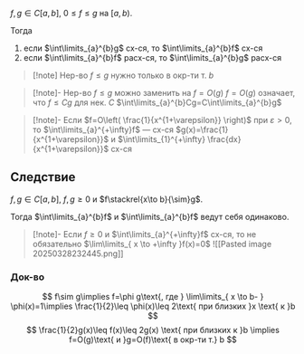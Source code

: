 $f, g \in C[a, b]$, $0\leq f\leq g$ на $[a,b)$.

Тогда
1. если $\int\limits_{a}^{b}g$ сх-ся, то $\int\limits_{a}^{b}f$ сх-ся
2. если $\int\limits_{a}^{b}f$ расх-ся, то $\int\limits_{a}^{b}g$ расх-ся

>[!note] Нер-во $f\leq g$ нужно только в окр-ти т. $b$

>[!note]- Нер-во $f\leq g$ можно заменить на $f=O(g)$
>$f=O(g)$ означает, что $f\leq Cg$ для нек. $C$ $\int\limits_{a}^{b}Cg=C\int\limits_{a}^{b}g$

>[!note]- Если $f=O\left( \frac{1}{x^{1+\varepsilon}} \right)$ при $\varepsilon>0$, то $\int\limits_{a}^{+\infty}f$ — сх-ся
>$g(x)=\frac{1}{x^{1+\varepsilon}}$ и $\int\limits_{1}^{+\infty} \frac{dx}{x^{1+\varepsilon}}$ сх-ся

## Следствие

$f, g \in C[a, b],\ f,g\geq0$ и $f\stackrel{x\to b}{\sim}g$.

Тогда $\int\limits_{a}^{b}f$ и $\int\limits_{a}^{b}f$ ведут себя одинаково.

>[!note]- Если $f\geq 0$ и $\int\limits_{a}^{+\infty}f$ сх-ся, то не обязательно $\lim\limits_{ x \to +\infty }f(x)=0$
>![[Pasted image 20250328232445.png]]
### Док-во

$$
f\sim g\implies f=\phi g\text{, где } \lim\limits_{ x \to b- } \phi(x)=1\implies \frac{1}{2}\leq \phi(x)\leq 2\text{ при близких }x \text{ к }b
$$
$$
\frac{1}{2}g(x)\leq f(x)\leq 2g(x) \text{ при близких к }b \implies f=O(g)\text{ и }g=O(f)\text{ в окр-ти т.} b
$$